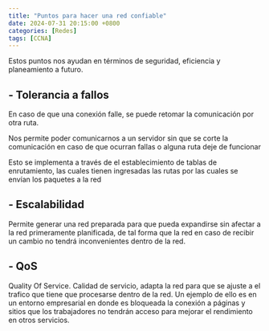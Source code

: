 ```yaml
---
title: "Puntos para hacer una red confiable"
date: 2024-07-31 20:15:00 +0800
categories: [Redes]
tags: [CCNA]
---
```


Estos puntos nos ayudan en términos de seguridad, eficiencia y planeamiento a futuro.

## - Tolerancia a fallos

En caso de que una conexión falle, se puede retomar la comunicación por otra ruta.

Nos permite poder comunicarnos a un servidor sin que se corte la comunicación en caso de que ocurran fallas o alguna ruta deje de funcionar 

Esto se implementa a través de el establecimiento de tablas de enrutamiento, las cuales tienen ingresadas las rutas por las cuales se envían los paquetes a la red

## - Escalabilidad

Permite generar una red preparada para que pueda expandirse sin afectar a la red primeramente planificada, de tal forma que la red en caso de recibir un cambio no tendrá inconvenientes dentro de la red.

## - QoS

Quality Of Service. Calidad de servicio, adapta la red para que se ajuste a el trafico que tiene que procesarse dentro de la red.  Un ejemplo de ello es en un entorno empresarial en donde es bloqueada la conexión a páginas y sitios que los trabajadores no tendrán acceso para mejorar el rendimiento en otros servicios.
